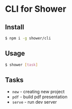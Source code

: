 # CLI for Shower

## Install

```bash
$ npm i -g shower/cli
```

## Usage

```bash
$ shower [task]
```

## Tasks

 - `new` - creating new project
 - `pdf` - build pdf presentation
 - `serve` - run dev server
